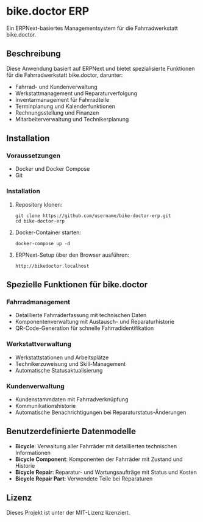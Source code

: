 # bike.doctor ERP

Ein ERPNext-basiertes Managementsystem für die Fahrradwerkstatt bike.doctor.

## Beschreibung

Diese Anwendung basiert auf ERPNext und bietet spezialisierte Funktionen für die Fahrradwerkstatt bike.doctor, darunter:

- Fahrrad- und Kundenverwaltung
- Werkstattmanagement und Reparaturverfolgung
- Inventarmanagement für Fahrradteile
- Terminplanung und Kalenderfunktionen
- Rechnungsstellung und Finanzen
- Mitarbeiterverwaltung und Technikerplanung

## Installation

### Voraussetzungen

- Docker und Docker Compose
- Git

### Installation

1. Repository klonen:
   ```
   git clone https://github.com/username/bike-doctor-erp.git
   cd bike-doctor-erp
   ```

2. Docker-Container starten:
   ```
   docker-compose up -d
   ```

3. ERPNext-Setup über den Browser ausführen:
   ```
   http://bikedoctor.localhost
   ```

## Spezielle Funktionen für bike.doctor

### Fahrradmanagement
- Detaillierte Fahrraderfassung mit technischen Daten
- Komponentenverwaltung mit Austausch- und Reparaturhistorie
- QR-Code-Generation für schnelle Fahrradidentifikation

### Werkstattverwaltung
- Werkstattstationen und Arbeitsplätze
- Technikerzuweisung und Skill-Management
- Automatische Statusaktualisierung

### Kundenverwaltung
- Kundenstammdaten mit Fahrradverknüpfung
- Kommunikationshistorie
- Automatische Benachrichtigungen bei Reparaturstatus-Änderungen

## Benutzerdefinierte Datenmodelle

- **Bicycle**: Verwaltung aller Fahrräder mit detaillierten technischen Informationen
- **Bicycle Component**: Komponenten der Fahrräder mit Zustand und Historie
- **Bicycle Repair**: Reparatur- und Wartungsaufträge mit Status und Kosten
- **Bicycle Repair Part**: Verwendete Teile bei Reparaturen

## Lizenz

Dieses Projekt ist unter der MIT-Lizenz lizenziert.
